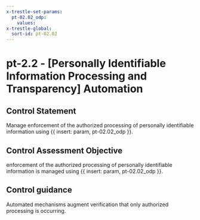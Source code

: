 ```yaml
---
x-trestle-set-params:
  pt-02.02_odp:
    values:
x-trestle-global:
  sort-id: pt-02.02
---
```


# pt-2.2 - \[Personally Identifiable Information Processing and Transparency\] Automation

## Control Statement

Manage enforcement of the authorized processing of personally identifiable information using {{ insert: param, pt-02.02_odp }}.

## Control Assessment Objective

enforcement of the authorized processing of personally identifiable information is managed using {{ insert: param, pt-02.02_odp }}.

## Control guidance

Automated mechanisms augment verification that only authorized processing is occurring.
